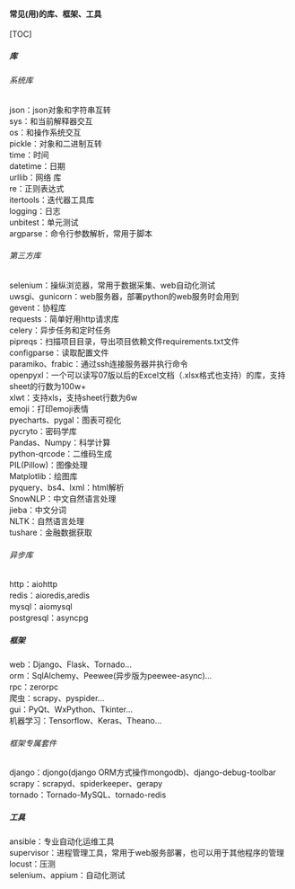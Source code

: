 #### 常见(用)的库、框架、工具
[TOC]
##### 库
###### 系统库
json：json对象和字符串互转  
sys：和当前解释器交互  
os：和操作系统交互  
pickle：对象和二进制互转  
time：时间  
datetime：日期  
urllib：网络 库  
re：正则表达式  
itertools：迭代器工具库  
logging：日志  
unbitest：单元测试  
argparse：命令行参数解析，常用于脚本  
###### 第三方库
selenium：操纵浏览器，常用于数据采集、web自动化测试  
uwsgi、gunicorn：web服务器，部署python的web服务时会用到  
gevent：协程库  
requests：简单好用http请求库  
celery：异步任务和定时任务  
pipreqs：扫描项目目录，导出项目依赖文件requirements.txt文件  
configparse：读取配置文件  
paramiko、frabic：通过ssh连接服务器并执行命令  
openpyxl：一个可以读写07版以后的Excel文档（.xlsx格式也支持）的库，支持sheet的行数为100w+  
xlwt：支持xls，支持sheet行数为6w  
emoji：打印emoji表情  
pyecharts、pygal：图表可视化  
pycryto：密码学库  
Pandas、Numpy：科学计算  
python-qrcode：二维码生成  
PIL(Pillow)：图像处理  
Matplotlib：绘图库  
pyquery、bs4、lxml：html解析  
SnowNLP：中文自然语言处理  
jieba：中文分词  
NLTK：自然语言处理  
tushare：金融数据获取  
###### 异步库
http：aiohttp  
redis：aioredis,aredis  
mysql：aiomysql  
postgresql：asyncpg  

##### 框架
web：Django、Flask、Tornado...  
orm：SqlAlchemy、Peewee(异步版为peewee-async)...  
rpc：zerorpc  
爬虫：scrapy、pyspider...  
gui：PyQt、WxPython、Tkinter...  
机器学习：Tensorflow、Keras、Theano...  
###### 框架专属套件
django：djongo(django ORM方式操作mongodb)、django-debug-toolbar  
scrapy：scrapyd、spiderkeeper、gerapy  
tornado：Tornado-MySQL、tornado-redis  

##### 工具
ansible：专业自动化运维工具  
supervisor：进程管理工具，常用于web服务部署，也可以用于其他程序的管理  
locust：压测  
selenium、appium：自动化测试
